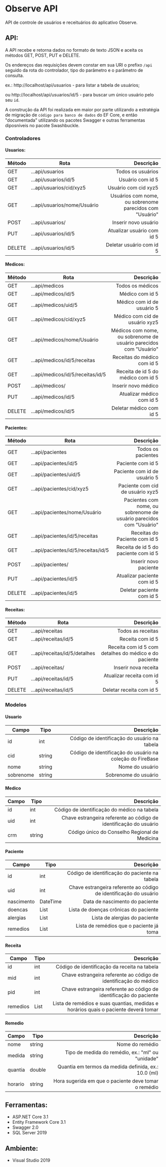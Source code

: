 # Observe API

API de controle de usuários e receituários do aplicativo Observe.

## API:

A API recebe e retorna dados no formato de texto JSON e aceita os métodos GET, POST, PUT e DELETE.

Os endereços das requisições devem constar em sua URI o prefixo `/api` seguido da rota do controlador, tipo do parâmetro e o parâmetro de consulta.

ex.: http:\//localhost/api/usuarios - para listar a tabela de usuários;

ou http:\//localhost/api/usuarios/id/5 - para buscar um único usuário pelo seu `id`.

A construção da API foi realizada em maior por parte utilizando a estratégia de migração de `código para banco de dados` do EF Core, e então "documentada"
utilizando os pacotes Swagger e outras ferramentas diposníveis no pacote Swashbuckle.

### Controladores

#### Usuarios:

| Método | Rota                                | Descrição                                                                  |
| ------ | ----------------------------------- | -------------------------------------------------------------------------: |
| GET    | ...api/usuarios                     | Todos os usuários                                                          |
| GET    | ...api/usuarios/id/5                | Usuário com id 5                                                           |
| GET    | ...api/usuarios/cid/xyz5            | Usuário com cid xyz5                                                       |
| GET    | ...api/usuarios/nome/Usuário        | Usuários com nome, ou sobrenome parecidos com "Usuário"                    |
| POST   | ...api/usuarios/                    | Inserir novo usuário                                                       |
| PUT    | ...api/usuarios/id/5                | Atualizar usuário com id 5                                                 |
| DELETE | ...api/usuarios/id/5                | Deletar usuário com id 5                                                   |

#### Medicos:

| Método | Rota                                | Descrição                                                                  |
| ------ | ----------------------------------- | -------------------------------------------------------------------------: |
| GET    | ...api/medicos                      | Todos os médicos                                                           |
| GET    | ...api/medicos/id/5                 | Médico com id 5                                                            |
| GET    | ...api/medicos/uid/5                | Médico com id de usuário 5                                                 |
| GET    | ...api/medicos/cid/xyz5             | Médico com cid de usuário xyz5                                             |
| GET    | ...api/medicos/nome/Usuário         | Médicos com nome, ou sobrenome de usuário parecidos com "Usuário"          |
| GET    | ...api/medicos/id/5/receitas        | Receitas do médico com id 5                                                |
| GET    | ...api/medicos/id/5/receitas/id/5   | Receita de id 5 do médico com id 5                                         |
| POST   | ...api/medicos/                     | Inserir novo médico                                                        |
| PUT    | ...api/medicos/id/5                 | Atualizar médico com id 5                                                  |
| DELETE | ...api/medicos/id/5                 | Deletar médico com id 5                                                    |

#### Pacientes:

| Método | Rota                                | Descrição                                                                  |
| ------ | ----------------------------------- | -------------------------------------------------------------------------: |
| GET    | ...api/pacientes                    | Todos os pacientes                                                         |
| GET    | ...api/pacientes/id/5               | Paciente com id 5                                                          |
| GET    | ...api/pacientes/uid/5              | Paciente com id de usuário 5                                               |
| GET    | ...api/pacientes/cid/xyz5           | Paciente com cid de usuário xyz5                                           |
| GET    | ...api/pacientes/nome/Usuário       | Pacientes com nome, ou sobrenome de usuário parecidos com "Usuário"        |
| GET    | ...api/pacientes/id/5/receitas      | Receitas do Paciente com id 5                                              |
| GET    | ...api/pacientes/id/5/receitas/id/5 | Receita de id 5 do paciente com id 5                                       |
| POST   | ...api/pacientes/                   | Inserir novo paciente                                                      |
| PUT    | ...api/pacientes/id/5               | Atualizar paciente com id 5                                                |
| DELETE | ...api/pacientes/id/5               | Deletar paciente com id 5                                                  |

#### Receitas:

| Método | Rota                                | Descrição                                                                  |
| ------ | ----------------------------------- | -------------------------------------------------------------------------: |
| GET    | ...api/receitas                     | Todos as receitas                                                          |
| GET    | ...api/receitas/id/5                | Receita com id 5                                                           |
| GET    | ...api/receitas/id/5/detalhes       | Receita com id 5 com detalhes do médico e do paciente                      |
| POST   | ...api/receitas/                    | Inserir nova receita                                                       |
| PUT    | ...api/receitas/id/5                | Atualizar receita com id 5                                                 |
| DELETE | ...api/receitas/id/5                | Deletar receita com id 5                                                   |



### Modelos

#### Usuario

| Campo      | Tipo          | Descrição                                                                                    |
| ---------- | ------------- | -------------------------------------------------------------------------------------------: |
| id         | int           | Código de identificação do usuário na tabela                                                 |
| cid        | string        | Código de identificação do usuário na coleção do FireBase                                    |
| nome       | string        | Nome do usuário                                                                              |
| sobrenome  | string        | Sobrenome do usuário                                                                         |

#### Medico

| Campo      | Tipo          | Descrição                                                                                    |
| ---------- | ------------- | -------------------------------------------------------------------------------------------: |
| id         | int           | Código de identificação do médico na tabela                                                  |
| uid        | int           | Chave estrangeira referente ao código de identificação do usuário                            |
| crm        | string        | Código único do Conselho Regional de Medicina                                                |

#### Paciente

| Campo      | Tipo          | Descrição                                                                                    |
| ---------- | ------------- | -------------------------------------------------------------------------------------------: |
| id         | int           | Código de identificação do paciente na tabela                                                |
| uid        | int           | Chave estrangeira referente ao código de identificação do usuário                            |
| nascimento | DateTime      | Data de nascimento do paciente                                                               |
| doencas    | List<string>  | Lista de doenças crônicas do paciente                                                        |
| alergias   | List<string>  | Lista de alergias do paciente                                                                |
| remedios   | List<string>  | Lista de remédios que o paciente já toma                                                     |

#### Receita

| Campo      | Tipo          | Descrição                                                                                    |
| ---------- | ------------- | -------------------------------------------------------------------------------------------: |
| id         | int           | Código de identificação da receita na tabela                                                 |
| mid        | int           | Chave estrangeira referente ao código de identificação do médico                             |
| pid        | int           | Chave estrangeira referente ao código de identificação do paciente                           |
| remedios   | List<Remedio> | Lista de remédios e suas quantias, medidas e horários quais o paciente deverá tomar          |

#### Remedio

| Campo      | Tipo          | Descrição                                                                                    |
| ---------- | ------------- | -------------------------------------------------------------------------------------------: |
| nome       | string        | Nome do remédio                                                                              |
| medida     | string        | Tipo de medida do remédio, ex.: "ml" ou "unidade"                                            |
| quantia    | double        | Quantia em termos da medida definida, ex.: 10.0 (ml)                                         |
| horario    | string        | Hora sugerida em que o paciente deve tomar o remédio                                         |


## Ferramentas:

* ASP.NET Core 3.1
* Entity Framework Core 3.1
* Swagger 2.0
* SQL Server 2019


## Ambiente:

* Visual Studio 2019
